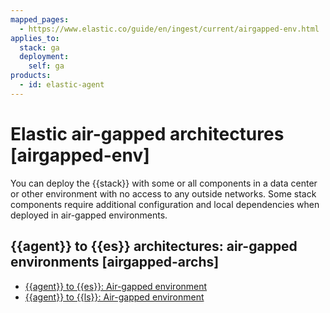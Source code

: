 ```yaml
---
mapped_pages:
  - https://www.elastic.co/guide/en/ingest/current/airgapped-env.html
applies_to:
  stack: ga
  deployment:
    self: ga
products:
  - id: elastic-agent
---
```


# Elastic air-gapped architectures [airgapped-env]

You can deploy the {{stack}} with some or all components in a data center or other environment with no access to any outside networks. Some stack components require additional configuration and local dependencies when deployed in air-gapped environments.


## {{agent}} to {{es}} architectures: air-gapped environments [airgapped-archs]

* [{{agent}} to {{es}}: Air-gapped environment](agent-es-airgapped.md)
* [{{agent}} to {{ls}}: Air-gapped environment](agent-ls-airgapped.md)



